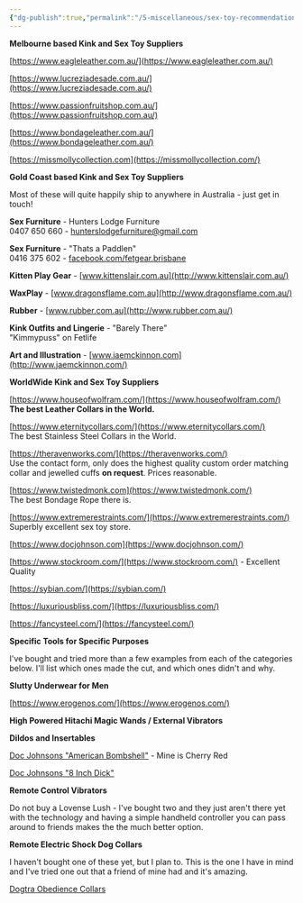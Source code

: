 ```yaml
---
{"dg-publish":true,"permalink":"/5-miscellaneous/sex-toy-recommendations-and-suppliers/"}
---
```



**Melbourne based Kink and Sex Toy Suppliers**

[https://www.eagleleather.com.au/](https://www.eagleleather.com.au/)

[https://www.lucreziadesade.com.au/](https://www.lucreziadesade.com.au/)

[https://www.passionfruitshop.com.au/](https://www.passionfruitshop.com.au/)

[https://www.bondageleather.com.au/](https://www.bondageleather.com.au/)

[https://missmollycollection.com](https://missmollycollection.com/)

**Gold Coast based Kink and Sex Toy Suppliers**

Most of these will quite happily ship to anywhere in Australia - just get in touch!

**Sex Furniture** - Hunters Lodge Furniture  
0407 650 660 - [hunterslodgefurniture@gmail.com](mailto:hunterslodgefurniture@gmail.com)

**Sex Furniture** - "Thats a Paddlen"  
0416 375 602 - [facebook.com/fetgear.brisbane](https://facebook.com/fetgear.brisbane)

**Kitten Play Gear** - [www.kittenslair.com.au](http://www.kittenslair.com.au/)

**WaxPlay** - [www.dragonsflame.com.au](http://www.dragonsflame.com.au/)

**Rubber** - [www.rubber.com.au](http://www.rubber.com.au/)

**Kink Outfits and Lingerie** - "Barely There"  
"Kimmypuss" on Fetlife

**Art and Illustration** - [www.jaemckinnon.com](http://www.jaemckinnon.com/)

**WorldWide Kink and Sex Toy Suppliers**

[https://www.houseofwolfram.com/](https://www.houseofwolfram.com/)  
**The best Leather Collars in the World.**

[https://www.eternitycollars.com/](https://www.eternitycollars.com/)  
The best Stainless Steel Collars in the World.

[https://theravenworks.com/](https://theravenworks.com/)  
Use the contact form, only does the highest quality custom order matching collar and jewelled cuffs **on request**. Prices reasonable.

[https://www.twistedmonk.com](https://www.twistedmonk.com/)  
The best Bondage Rope there is.

[https://www.extremerestraints.com/](https://www.extremerestraints.com/)  
Superbly excellent sex toy store.

[https://www.docjohnson.com](https://www.docjohnson.com/)

[https://www.stockroom.com/](https://www.stockroom.com/) - Excellent Quality

[https://sybian.com/](https://sybian.com/)

[https://luxuriousbliss.com/](https://luxuriousbliss.com/)

[https://fancysteel.com/](https://fancysteel.com/)

**Specific Tools for Specific Purposes**

I've bought and tried more than a few examples from each of the categories below. I'll list which ones made the cut, and which ones didn't and why.

**Slutty Underwear for Men**

[https://www.erogenos.com/](https://www.erogenos.com/)

**High Powered Hitachi Magic Wands / External Vibrators**

[](https://shevibe.com/magic-wand-plus-variable-speed-corded-magic-wand-vibrator/#oid=1501_1)

**Dildos and Insertables**

[Doc Johnsons "American Bombshell"](https://www.shopdocjohnson.com/s/sex-toys/p/447733/doc-johnson/american-bombshell---b-7-tango) - Mine is Cherry Red

[Doc Johnsons "8 Inch Dick"](https://www.shopdocjohnson.com/s/sex-toys/p/448766/doc-johnson/the-d---perfect-d---8-with-balls---ultraskyn)

**Remote Control Vibrators**

Do not buy a Lovense Lush - I've bought two and they just aren't there yet with the technology and having a simple handheld controller you can pass around to friends makes the the much better option.

**Remote Electric Shock Dog Collars**

I haven't bought one of these yet, but I plan to. This is the one I have in mind and I've tried one out that a friend of mine had and it's amazing.

[Dogtra Obedience Collars](https://www.dogtra.com/products/remote-training/obedience)

